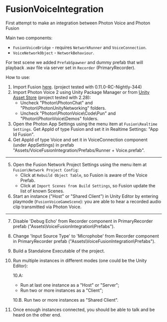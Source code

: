 # FusionVoiceIntegration

First attempt to make an integration between Photon Voice and Photon Fusion

Main two components:

- `FusionVoiceBridge` - requires `NetworkRunner` and `VoiceConnection`.
- `VoiceNetworkObject` - `NetworkBehaviour`.

For test scene we added `PrefabSpawner` and dummy prefab that will playback .wav file via server set in `Recorder` (PrimaryRecorder).

How to use:

1. Import Fusion [here](https://doc.photonengine.com/en-us/fusion/current/getting-started/sdk-download). (project tested with 0.11.0-RC-Nightly-344)
2. Import Photon Voice 2 using Unity Package Manager or from [Unity Asset Store](https://assetstore.unity.com/packages/tools/audio/photon-voice-2-130518) (project tested with 2.28): 
    - Uncheck "Photon\PhotonChat" and "Photon\PhotonUnityNetworking" folders.
    - Uncheck "Photon\PhotonVoice\Code\Pun" and "Photon\PhotonVoice\Demos" folders.
3. Open the Photon App Settings using the menu item at `Fusion\Realtime Settings`. Get AppId of type Fusion and set it in Realtime Settings: "App Id Fusion".
4. Get AppId of type Voice and set it in VoiceConnection component (under AppSettings) in prefab "Assets/VoiceFusionIntegration/Prefabs/Runner + Voice.prefab".

---

5. Open the Fusion Network Project Settings using the menu item at `Fusion\Network Project Config`:
    - Click at `Rebuild Object Table`, so Fusion is aware of the Voice Prefab.
    - Click at `Import Scenes from Build Settings`, so Fusion update the list of known Scenes.
6. Start an instance ("Host" or "Shared Client") in Unity Editor by entering playmode (`FusionVoiceGameScene`): you are able to hear a recorded audio clip transmitted via Photon Voice.

---

7. Disable 'Debug Echo' from Recorder component in PrimaryRecorder prefab ("Assets\VoiceFusionIntegration\Prefabs").
8. Change 'Input Source Type' to 'Microphobe' from Recorder component in PrimaryRecorder prefab ("Assets\VoiceFusionIntegration\Prefabs").
9. Build a Standalone Executable of the project.
10. Run multiple instances in different modes (one could be the Unity Editor): 

     10.A: 

       - Run at last one instance as a "Host" or "Server";
       - Run two or more instances as a "Client";

     10.B. Run two or more instances as "Shared Client".
11. Once enough instances connected, you should be able to talk and be heard on the other end.
